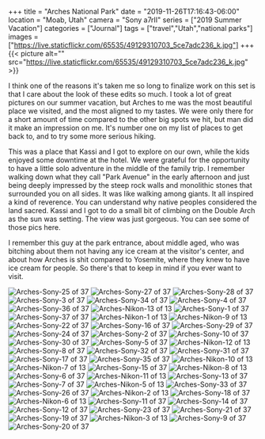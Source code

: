 +++
title = "Arches National Park"
date = "2019-11-26T17:16:43-06:00"
location = "Moab, Utah"
camera = "Sony a7rII"
series = ["2019 Summer Vacation"]
categories = ["Journal"]
tags = ["travel","Utah","national parks"]
images = ["https://live.staticflickr.com/65535/49129310703_5ce7adc236_k.jpg"]
+++
{{< picture alt="" src="https://live.staticflickr.com/65535/49129310703_5ce7adc236_k.jpg" >}}
<!--more-->

I think one of the reasons it's taken me so long to finalize work on this set is that I care about the look of these edits so much. I took a lot of great pictures on our summer vacation, but Arches to me was the most beautiful place we visited, and the most aligned to my tastes. We were only there for a short amount of time compared to the other big spots we hit, but man did it make an impression on me. It's number one on my list of places to get back to, and to try some more serious hiking. 

This was a place that Kassi and I got to explore on our own, while the kids enjoyed some downtime at the hotel. We were grateful for the opportunity to have a little solo adventure in the middle of the family trip. I remember walking down what they call "Park Avenue" in the early afternoon and just being deeply impressed by the steep rock walls and monolithic stones that surrounded you on all sides. It was like walking among giants. It all inspired a kind of reverence. You can understand why native peoples considered the land sacred. Kassi and I got to do a small bit of climbing on the Double Arch as the sun was setting. The view was just gorgeous. You can see some of those pics here.

I remember this guy at the park entrance, about middle aged, who was bitching about them not having any ice cream at the visitor's center, and about how Arches is shit compared to Yosemite, where they knew to have ice cream for people. So there's that to keep in mind if you ever want to visit.

<div id="gallery">
		<img alt="Arches-Sony-25 of 37" src="https://live.staticflickr.com/65535/49129987137_92716a9fa1.jpg"
			data-image="https://live.staticflickr.com/65535/49129987137_4c7d565c69_k.jpg">
		<img alt="Arches-Sony-27 of 37" src="https://live.staticflickr.com/65535/49129985322_55b00afed0.jpg"
			data-image="https://live.staticflickr.com/65535/49129985322_ad0e5ba5c1_k.jpg">
		<img alt="Arches-Sony-28 of 37" src="https://live.staticflickr.com/65535/49129802861_35d147617d.jpg"
			data-image="https://live.staticflickr.com/65535/49129802861_f1d986f4dd_k.jpg">
		<img alt="Arches-Sony-3 of 37" src="https://live.staticflickr.com/65535/49129803141_6f69204c35.jpg"
			data-image="https://live.staticflickr.com/65535/49129803141_ba6b8316aa_k.jpg">
		<img alt="Arches-Sony-34 of 37" src="https://live.staticflickr.com/65535/49129800701_aca7d72e1a.jpg"
			data-image="https://live.staticflickr.com/65535/49129800701_32d9408f57_k.jpg">
		<img alt="Arches-Sony-4 of 37" src="https://live.staticflickr.com/65535/49129311738_17cf3ed08e.jpg"
			data-image="https://live.staticflickr.com/65535/49129311738_8615adcadf_k.jpg">
		<img alt="Arches-Sony-36 of 37" src="https://live.staticflickr.com/65535/49129312068_ba922754b3.jpg"
			data-image="https://live.staticflickr.com/65535/49129312068_021fb656be_k.jpg">
		<img alt="Arches-Nikon-13 of 13" src="https://live.staticflickr.com/65535/49129324118_2e7a52462e.jpg"
			data-image="https://live.staticflickr.com/65535/49129324118_41b92c5b1f_k.jpg">
		<img alt="Arches-Sony-1 of 37" src="https://live.staticflickr.com/65535/49129985982_53cc8916a7.jpg"
			data-image="https://live.staticflickr.com/65535/49129985982_83da47feb6_k.jpg">
		<img alt="Arches-Sony-37 of 37" src="https://live.staticflickr.com/65535/49129987372_02b821e83f.jpg"
			data-image="https://live.staticflickr.com/65535/49129987372_113cb9faa0_k.jpg">
		<img alt="Arches-Nikon-1 of 13" src="https://live.staticflickr.com/65535/49129814006_ff17303952.jpg"
			data-image="https://live.staticflickr.com/65535/49129814006_7a428877bf_k.jpg">
		<img alt="Arches-Nikon-9 of 13" src="https://live.staticflickr.com/65535/49129813671_0c381a664d.jpg"
			data-image="https://live.staticflickr.com/65535/49129813671_09e56450e6_k.jpg">
		<img alt="Arches-Sony-22 of 37" src="https://live.staticflickr.com/65535/49129311953_2a43a70d9c.jpg"
			data-image="https://live.staticflickr.com/65535/49129311953_2e1826b2c3_k.jpg">
		<img alt="Arches-Sony-16 of 37" src="https://live.staticflickr.com/65535/49129987422_71898071e6.jpg"
			data-image="https://live.staticflickr.com/65535/49129987422_bcbb72f175_k.jpg">
		<img alt="Arches-Sony-29 of 37" src="https://live.staticflickr.com/65535/49129802206_d0d9d591b7.jpg"
			data-image="https://live.staticflickr.com/65535/49129802206_f083864868_k.jpg">
		<img alt="Arches-Sony-24 of 37" src="https://live.staticflickr.com/65535/49129311543_ce93033dea.jpg"
			data-image="https://live.staticflickr.com/65535/49129311543_43d79ac0ec_k.jpg">
		<img alt="Arches-Sony-2 of 37" src="https://live.staticflickr.com/65535/49129312213_93b5184865.jpg"
			data-image="https://live.staticflickr.com/65535/49129312213_d7194628d0_k.jpg">
		<img alt="Arches-Sony-10 of 37" src="https://live.staticflickr.com/65535/49129312283_a5f9be64f8.jpg"
			data-image="https://live.staticflickr.com/65535/49129312283_83b364e2e2_k.jpg">
		<img alt="Arches-Sony-30 of 37" src="https://live.staticflickr.com/65535/49129986262_a01eb64af6.jpg"
			data-image="https://live.staticflickr.com/65535/49129986262_900485f014_k.jpg">
		<img alt="Arches-Sony-5 of 37" src="https://live.staticflickr.com/65535/49129987212_fe6b9cfc85.jpg"
			data-image="https://live.staticflickr.com/65535/49129987212_de13a4238e_k.jpg">
		<img alt="Arches-Nikon-12 of 13" src="https://live.staticflickr.com/65535/49129323648_d144b71887.jpg"
			data-image="https://live.staticflickr.com/65535/49129323648_5f96eee030_k.jpg">
		<img alt="Arches-Sony-8 of 37" src="https://live.staticflickr.com/65535/49129312493_2353e7369c.jpg"
			data-image="https://live.staticflickr.com/65535/49129312493_68da516370_k.jpg">
		<img alt="Arches-Sony-32 of 37" src="https://live.staticflickr.com/65535/49129800281_26c0fd45ce.jpg"
			data-image="https://live.staticflickr.com/65535/49129800281_6692dca758_k.jpg">
		<img alt="Arches-Sony-31 of 37" src="https://live.staticflickr.com/65535/49129802656_80ab7f9120.jpg"
			data-image="https://live.staticflickr.com/65535/49129802656_1863510e50_k.jpg">
		<img alt="Arches-Sony-17 of 37" src="https://live.staticflickr.com/65535/49129802396_cb36411466.jpg"
			data-image="https://live.staticflickr.com/65535/49129802396_bdfaaa4fb7_k.jpg">
		<img alt="Arches-Sony-35 of 37" src="https://live.staticflickr.com/65535/49129801476_bf3bbc5045.jpg"
			data-image="https://live.staticflickr.com/65535/49129801476_8ddfe21d36_k.jpg">
		<img alt="Arches-Nikon-10 of 13" src="https://live.staticflickr.com/65535/49129998072_846f363a1a.jpg"
			data-image="https://live.staticflickr.com/65535/49129998072_4ec5a7c3cd_k.jpg">
		<img alt="Arches-Nikon-7 of 13" src="https://live.staticflickr.com/65535/49129998902_1737c402f9.jpg"
			data-image="https://live.staticflickr.com/65535/49129998902_8f8413ace2_k.jpg">
		<img alt="Arches-Sony-15 of 37" src="https://live.staticflickr.com/65535/49129310293_0f6747fc6a.jpg"
			data-image="https://live.staticflickr.com/65535/49129310293_ac66efa05a_k.jpg">
		<img alt="Arches-Nikon-8 of 13" src="https://live.staticflickr.com/65535/49129324283_cc16db1c67.jpg"
			data-image="https://live.staticflickr.com/65535/49129324283_90ae581b7f_k.jpg">
		<img alt="Arches-Sony-6 of 37" src="https://live.staticflickr.com/65535/49129800421_847e2fe0c9.jpg"
			data-image="https://live.staticflickr.com/65535/49129800421_a8a6e71be4_k.jpg">
		<img alt="Arches-Nikon-11 of 13" src="https://live.staticflickr.com/65535/49129323878_8d5184bf35.jpg"
			data-image="https://live.staticflickr.com/65535/49129323878_b5af37561a_k.jpg">
		<img alt="Arches-Sony-13 of 37" src="https://live.staticflickr.com/65535/49129310108_12d98c75a0.jpg"
			data-image="https://live.staticflickr.com/65535/49129310108_48b3fd3896_k.jpg">
		<img alt="Arches-Sony-7 of 37" src="https://live.staticflickr.com/65535/49129985452_d9d50ee032.jpg"
			data-image="https://live.staticflickr.com/65535/49129985452_3cb692db91_k.jpg">
		<img alt="Arches-Nikon-5 of 13" src="https://live.staticflickr.com/65535/49129814576_2a1b97e69a.jpg"
			data-image="https://live.staticflickr.com/65535/49129814576_908a6273c0_k.jpg">
		<img alt="Arches-Sony-33 of 37" src="https://live.staticflickr.com/65535/49129310703_44b8d7db9d.jpg"
			data-image="https://live.staticflickr.com/65535/49129310703_5ce7adc236_k.jpg">
		<img alt="Arches-Sony-26 of 37" src="https://live.staticflickr.com/65535/49129984242_927f5acebe.jpg"
			data-image="https://live.staticflickr.com/65535/49129984242_554eb5aace_k.jpg">
		<img alt="Arches-Nikon-2 of 13" src="https://live.staticflickr.com/65535/49129998717_ba543119fb.jpg"
			data-image="https://live.staticflickr.com/65535/49129998717_956f32bfb7_k.jpg">
		<img alt="Arches-Sony-18 of 37" src="https://live.staticflickr.com/65535/49129984897_c227a46676.jpg"
			data-image="https://live.staticflickr.com/65535/49129984897_6e95256370_k.jpg">
		<img alt="Arches-Nikon-6 of 13" src="https://live.staticflickr.com/65535/49129997922_511fa63240.jpg"
			data-image="https://live.staticflickr.com/65535/49129997922_4280c0efa9_k.jpg">
		<img alt="Arches-Sony-11 of 37" src="https://live.staticflickr.com/65535/49129986012_d6ec97a63b.jpg"
			data-image="https://live.staticflickr.com/65535/49129986012_d9d5636747_k.jpg">
		<img alt="Arches-Sony-14 of 37" src="https://live.staticflickr.com/65535/49129985582_a9568013e7.jpg"
			data-image="https://live.staticflickr.com/65535/49129985582_a5d1faa213_k.jpg">
		<img alt="Arches-Sony-12 of 37" src="https://live.staticflickr.com/65535/49129985397_5f78e0a585.jpg"
			data-image="https://live.staticflickr.com/65535/49129985397_2b5b5353ad_k.jpg">
		<img alt="Arches-Sony-23 of 37" src="https://live.staticflickr.com/65535/49129984337_b978e6e509.jpg"
			data-image="https://live.staticflickr.com/65535/49129984337_d39dce7c63_k.jpg">
		<img alt="Arches-Sony-21 of 37" src="https://live.staticflickr.com/65535/49129801551_c0973c852d.jpg"
			data-image="https://live.staticflickr.com/65535/49129801551_0d41c2c6f7_k.jpg">
		<img alt="Arches-Sony-19 of 37" src="https://live.staticflickr.com/65535/49129985877_c9dda5f6fb.jpg"
			data-image="https://live.staticflickr.com/65535/49129985877_d8fc31f16a_k.jpg">
		<img alt="Arches-Nikon-3 of 13" src="https://live.staticflickr.com/65535/49129813346_ede2de6c16.jpg"
			data-image="https://live.staticflickr.com/65535/49129813346_c8c3a8b91f_k.jpg">
		<img alt="Arches-Sony-9 of 37" src="https://live.staticflickr.com/65535/49129801871_1969139c07.jpg"
			data-image="https://live.staticflickr.com/65535/49129801871_7135dc084d_k.jpg">
		<img alt="Arches-Sony-20 of 37" src="https://live.staticflickr.com/65535/49129800606_ae0ffcfe3a.jpg"
			data-image="https://live.staticflickr.com/65535/49129800606_a7d4323e55_k.jpg">
</div>

<script type="text/javascript">
	jQuery(document).ready(function(){
		jQuery("#gallery").unitegallery({
			gallery_theme: "tiles",
			tiles_type: "nested"						
		});
	});
</script>
